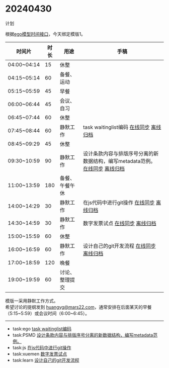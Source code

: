 # 20240430

计划  

根据[ego模型时间接口](https://gitee.com/hyg/blog/blob/master/timeflow.md)，今天绑定模版1。

| 时间片 | 时长 | 用途 | 手稿 |
| --- | --- | --- | --- |
| 04:00~04:14 | 15 | 休整 |  |
| 04:15~05:14 | 60 | 备餐、运动 |  |
| 05:15~05:59 | 45 | 早餐 |  |
| 06:00~06:44 | 45 | 会议、自习 |  |
| 06:45~07:44 | 60 | 休整 |  |
| 07:45~08:44 | 60 | 静默工作 | task waitinglist编码  [在线同步](http://simp.ly/p/xtgD4F) [离线归档](../../draft/2024/04/20240430074500.md) |
| 08:45~09:29 | 45 | 休整 |  |
| 09:30~10:59 | 90 | 静默工作 | 设计条款内容与排版序号分离的新数据结构，编写metadata范例。  [在线同步](http://simp.ly/p/j1SspP) [离线归档](../../draft/2024/04/20240430093000.md) |
| 11:00~13:59 | 180 | 备餐、午餐午休 |  |
| 14:00~14:29 | 30 | 静默工作 | 在js代码中进行git操作  [在线同步](http://simp.ly/p/8t3vlk) [离线归档](../../draft/2024/04/20240430140000.md) |
| 14:30~14:59 | 30 | 静默工作 | 数字发票试点  [在线同步](http://simp.ly/p/5k9gJy) [离线归档](../../draft/2024/04/20240430143000.md) |
| 15:00~15:59 | 60 | 休整 |  |
| 16:00~16:59 | 60 | 静默工作 | 设计自己的git开发流程  [在线同步](http://simp.ly/p/4QDThK) [离线归档](../../draft/2024/04/20240430160000.md) |
| 17:00~18:59 | 120 | 晚餐 |  |
| 19:00~19:59 | 60 | 讨论、整理提交 |  |

模版一采用静默工作方式。  
希望讨论的提纲发到 [huangyg@mars22.com](mailto:huangyg@mars22.com)，通常安排在后面某天的早餐（5:15~5:59）或会议时间（6:00~6:45）。


---

- task:ego  [task waitinglist编码](../../../draft/2024/04/20240430074500.md)  
- task:PSMD  [设计条款内容与排版序号分离的新数据结构，编写metadata范例。](../../../draft/2024/04/20240430093000.md)  
- task:js  [在js代码中进行git操作](../../../draft/2024/04/20240430140000.md)  
- task:xuemen  [数字发票试点](../../../draft/2024/04/20240430143000.md)  
- task:learn  [设计自己的git开发流程](../../../draft/2024/04/20240430160000.md)  
